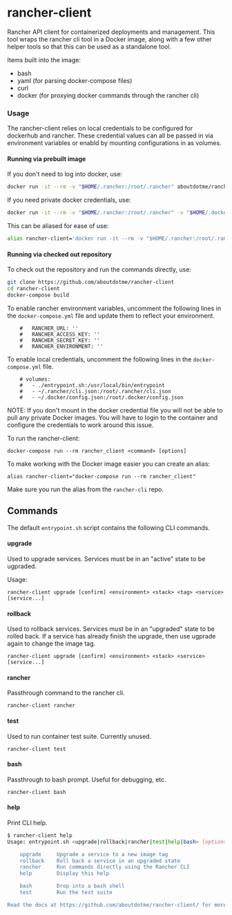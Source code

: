 # rancher-client

Rancher API client for containerized deployments and management.  This tool
wraps the rancher cli tool in a Docker image, along with a few other helper
tools so that this can be used as a standalone tool.

Items built into the image:

* bash
* yaml (for parsing docker-compose files)
* curl
* docker (for proxying docker commands through the rancher cli)

### Usage

The rancher-client relies on local credentials to be configured for dockerhub
and rancher.  These credential values can all be passed in via environment
variables or enabld by mounting configurations in as volumes.

#### Running via prebuilt image

If you don't need to log into docker, use:

```bash
docker run -it --rm -v "$HOME/.rancher:/root/.rancher" aboutdotme/rancher-client <command> [options]`
```

If you need private docker credentials, use:


```bash
docker run -it --rm -v "$HOME/.rancher:/root/.rancher" -v "$HOME/.docker:/root/.docker" aboutdotme/rancher-client <command> [options]`
```

This can be aliased for ease of use:

```bash
alias rancher-client='docker run -it --rm -v "$HOME/.rancher:/root/.rancher" -v "$HOME/.docker:/root/.docker" aboutdotme/rancher-client'`
```

#### Running via checked out repository

To check out the repository and run the commands directly, use:

```bash
git clone https://github.com/aboutdotme/rancher-client
cd rancher-client
docker-compose build
```

To enable rancher environment variables, uncomment the following lines in the
`docker-compose.yml` file and update them to reflect your environment.

```
    #   RANCHER_URL: ''
    #   RANCHER_ACCESS_KEY: ''
    #   RANCHER_SECRET_KEY: ''
    #   RANCHER_ENVIRONMENT: ''
```

To enable local credentials, uncomment the following lines in the
`docker-compose.yml` file.

```
    # volumes:
    #   - ./entrypoint.sh:/usr/local/bin/entrypoint
    #   - ~/.rancher/cli.json:/root/.rancher/cli.json
    #   - ~/.docker/config.json:/root/.docker/config.json
```

NOTE: If you don't mount in the docker credential file you will not be able to
pull any private Docker images.  You will have to login to the container and
configure the credentials to work around this issue.

To run the rancher-client:

`docker-compose run --rm rancher_client <command> [options]`

To make working with the Docker image easier you can create an alias:

```
alias rancher-client="docker-compose run --rm rancher_client"
```

Make sure you run the alias from the `rancher-cli` repo.

## Commands

The default `entrypoint.sh` script contains the following CLI commands.

#### upgrade

Used to upgrade services. Services must be in an "active" state to be ugpraded.

Usage:

`rancher-client upgrade [confirm] <environment> <stack> <tag> <service> [service...]`

#### rollback

Used to rollback services. Services must be in an "upgraded" state to be rolled
back. If a service has already finish the upgrade, then use ugprade again to
change the image tag.

`rancher-client upgrade [confirm] <environment> <stack> <service> [service...]`

#### rancher

Passthrough command to the rancher cli.

`rancher-client rancher`

#### test

Used to run container test suite.  Currently unused.

`rancher-client test`

#### bash

Passthrough to bash prompt.  Useful for debugging, etc.

`rancher-client bash`

#### help

Print CLI help.

```bash
$ rancher-client help
Usage: entrypoint.sh <upgrade|rollback|rancher|test|help|bash> [options]"

    upgrade     Upgrade a service to a new image tag
    rollback    Roll back a service in an upgraded state
    rancher     Run commands directly using the Rancher CLI
    help        Display this help

    bash        Drop into a bash shell
    test        Run the test suite

Read the docs at https://github.com/aboutdotme/rancher-client/ for more details.
```

